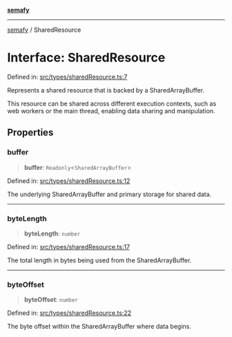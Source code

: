 [**semafy**](../README.md)

***

[semafy](../globals.md) / SharedResource

# Interface: SharedResource

Defined in: [src/types/sharedResource.ts:7](https://github.com/havelessbemore/semafy/blob/b127757771d72c42d7cd66798069cb41033064d6/src/types/sharedResource.ts#L7)

Represents a shared resource that is backed by a SharedArrayBuffer.

This resource can be shared across different execution contexts, such as
web workers or the main thread, enabling data sharing and manipulation.

## Properties

### buffer

> **buffer**: `Readonly`\<`SharedArrayBuffer`\>

Defined in: [src/types/sharedResource.ts:12](https://github.com/havelessbemore/semafy/blob/b127757771d72c42d7cd66798069cb41033064d6/src/types/sharedResource.ts#L12)

The underlying SharedArrayBuffer
and primary storage for shared data.

***

### byteLength

> **byteLength**: `number`

Defined in: [src/types/sharedResource.ts:17](https://github.com/havelessbemore/semafy/blob/b127757771d72c42d7cd66798069cb41033064d6/src/types/sharedResource.ts#L17)

The total length in bytes being used from the SharedArrayBuffer.

***

### byteOffset

> **byteOffset**: `number`

Defined in: [src/types/sharedResource.ts:22](https://github.com/havelessbemore/semafy/blob/b127757771d72c42d7cd66798069cb41033064d6/src/types/sharedResource.ts#L22)

The byte offset within the SharedArrayBuffer where data begins.
